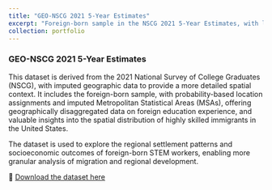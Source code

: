 ```yaml
---
title: "GEO-NSCG 2021 5-Year Estimates"
excerpt: "Foreign-born sample in the NSCG 2021 5-Year Estimates, with location probability and imputed MSAs"
collection: portfolio
---
```


### GEO-NSCG 2021 5-Year Estimates

This dataset is derived from the 2021 National Survey of College Graduates (NSCG), with imputed geographic data to provide a more detailed spatial context. It includes the foreign-born sample, with probability-based location assignments and imputed Metropolitan Statistical Areas (MSAs), offering geographically disaggregated data on foreign education experience, and valuable insights into the spatial distribution of highly skilled immigrants in the United States.

The dataset is used to explore the regional settlement patterns and socioeconomic outcomes of foreign-born STEM workers, enabling more granular analysis of migration and regional development.

🔗 [Download the dataset here](https://www.dropbox.com/scl/fo/zq7kezrxpqbyld4w362hz/AAb1OCywGyrQE34c9AB6aGI?rlkey=8wfzi8itau25cwg1woiy72c6o&dl=0)
